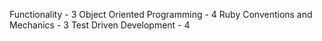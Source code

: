 Functionality - 3
Object Oriented Programming - 4
Ruby Conventions and Mechanics - 3
Test Driven Development - 4
